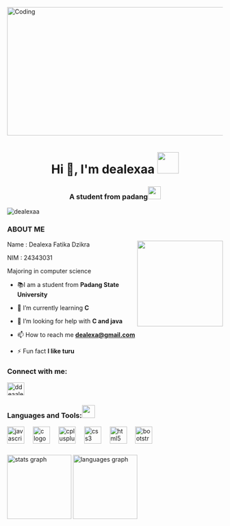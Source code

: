 <img align="center" alt="Coding" width="700" height="300" src="https://cdn.dribbble.com/users/1162077/screenshots/3848914/programmer.gif">
<h1 align="center">Hi 👋, I'm dealexaa <img src="https://media.giphy.com/media/mGcNjsfWAjY5AEZNw6/giphy.gif" width="50"></h1>
<h3 align="center">A student from padang<img src="https://media.giphy.com/media/fYSnHlufseco8Fh93Z/giphy.gif" width="30"></h3>


<p align="left"> <img src="https://komarev.com/ghpvc/?username=dealexaa&label=Profile%20views&color=0e75b6&style=flat" alt="dealexaa" /> </p>
<h3 align="left">ABOUT ME</h3>
<img align="right" height="200" src="https://i.imgflip.com/65efzo.gif"  />
<p align="left">Name : Dealexa Fatika Dzikra</p>
<p align="left">NIM  : 24343031</p>
<p align="left">Majoring in computer science</p>

- 📚I am a student from **Padang State University**

- 🌱 I’m currently learning **C**

- 🤝 I’m looking for help with **C and java**

- 📫 How to reach me **dealexa@gmail.com**

- ⚡ Fun fact **I like turu**

<h3 align="left">Connect with me:</h3>
<p align="left">
<a href="https://instagram.com/ddeaalexa" target="blank"><img align="center" src="https://raw.githubusercontent.com/rahuldkjain/github-profile-readme-generator/master/src/images/icons/Social/instagram.svg" alt="ddeaalexa" height="30" width="40" /></a>
</p>

<h3 align="left">Languages and Tools:<img src="https://media.giphy.com/media/WUlplcMpOCEmTGBtBW/giphy.gif" width="30"> </h3>
<div align="left">
  <img src="https://cdn.jsdelivr.net/gh/devicons/devicon/icons/javascript/javascript-original.svg" height="40" alt="javascript logo"  />
  <img width="12" />
  <img src="https://cdn.jsdelivr.net/gh/devicons/devicon/icons/c/c-original.svg" height="40" alt="c logo"  />
  <img width="12" />
  <img src="https://cdn.jsdelivr.net/gh/devicons/devicon/icons/cplusplus/cplusplus-original.svg" height="40" alt="cplusplus logo"  />
  <img width="12" />
  <img src="https://cdn.jsdelivr.net/gh/devicons/devicon/icons/css3/css3-original.svg" height="40" alt="css3 logo"  />
  <img width="12" />
  <img src="https://cdn.jsdelivr.net/gh/devicons/devicon/icons/html5/html5-original.svg" height="40" alt="html5 logo"  />
  <img width="12" />
  <img src="https://cdn.jsdelivr.net/gh/devicons/devicon/icons/bootstrap/bootstrap-original.svg" height="40" alt="bootstrap logo"  />
</div>

###

<div align="left">
  <img src="https://github-readme-stats.vercel.app/api?username=dealexaa&hide_title=false&hide_rank=false&show_icons=true&include_all_commits=true&count_private=true&disable_animations=false&theme=dracula&locale=en&hide_border=false&order=1" height="150" alt="stats graph"  />
  <img src="https://github-readme-stats.vercel.app/api/top-langs?username=dealexaa&locale=en&hide_title=false&layout=compact&card_width=320&langs_count=5&theme=dracula&hide_border=false&order=2" height="150" alt="languages graph"  />
</div>

